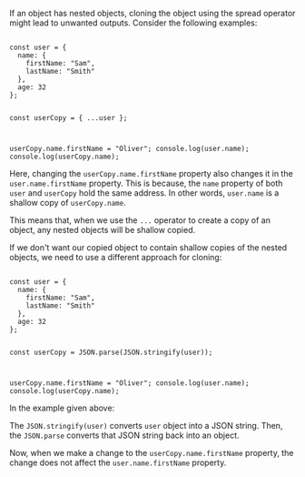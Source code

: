 If an object has nested objects,
cloning the object
using the spread operator
might lead to unwanted outputs.
Consider the following examples:

<codeblock language="javascript" type="lesson">
<code>
const user = {
  name: {
    firstName: "Sam",
    lastName: "Smith"
  },
  age: 32
};

const userCopy = { ...user };

userCopy.name.firstName = "Oliver";
console.log(user.name);
console.log(userCopy.name);
</code>
</codeblock>

Here, changing the `userCopy.name.firstName` property
also changes it in the `user.name.firstName` property.
This is because, the `name` property
of both `user` and `userCopy`
hold the same address.
In other words,
`user.name` is a shallow copy
of `userCopy.name`.

This means that,
when we use the `...` operator
to create a copy of an object,
any nested objects will be shallow copied.

If we don't want our copied object to contain
shallow copies of the nested objects,
we need to use a different
approach for cloning:

<codeblock language="javascript" type="lesson">
<code>
const user = {
  name: {
    firstName: "Sam",
    lastName: "Smith"
  },
  age: 32
};

const userCopy = JSON.parse(JSON.stringify(user));

userCopy.name.firstName = "Oliver";
console.log(user.name);
console.log(userCopy.name);
</code>
</codeblock>

In the example given above:

The `JSON.stringify(user)` converts
`user` object into a JSON string.
Then, the `JSON.parse` converts
that JSON string back into an object.

Now, when we make a change to the
`userCopy.name.firstName` property,
the change does not affect
the `user.name.firstName` property.
